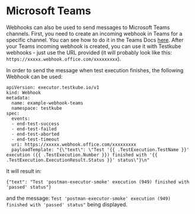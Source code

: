 # Microsoft Teams

Webhooks can also be used to send messages to Microsoft Teams channels.
First, you need to create an incoming webhook in Teams for a specific channel. You can see how to do it in the Teams Docs [here](https://learn.microsoft.com/en-us/microsoftteams/platform/webhooks-and-connectors/how-to/add-incoming-webhook?tabs=dotnet#create-incoming-webhooks-1). After your Teams incoming webhook is created, you can use it with Testkube webhooks - just use the URL provided (it will probably look like this: `https://xxxxx.webhook.office.com/xxxxxxxxx`).

In order to send the message when test execution finishes, the following Webhook can be used:

```
apiVersion: executor.testkube.io/v1
kind: Webhook
metadata:
  name: example-webhook-teams
  namespace: testkube
spec:
  events:
  - end-test-success
  - end-test-failed
  - end-test-aborted
  - end-test-timeout
  uri: https://xxxxx.webhook.office.com/xxxxxxxxx
  payloadTemplate: "{\"text\": \"Test '{{ .TestExecution.TestName }}' execution ({{ .TestExecution.Number }}) finished with '{{ .TestExecution.ExecutionResult.Status }}' status\"}\n"
```

It will result in:

```
{"text": "Test 'postman-executor-smoke' execution (949) finished with 'passed' status"}
```

and the message:
`Test 'postman-executor-smoke' execution (949) finished with 'passed' status"` being displayed.
